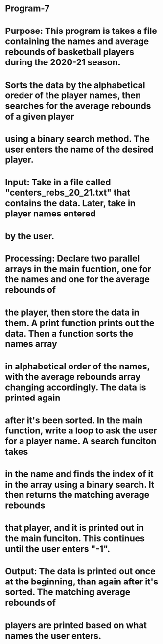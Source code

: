 # Program-7
# Purpose: This program is takes a file containing the names and average rebounds of basketball players during the 2020-21 season.
# Sorts the data by the alphabetical oreder of the player names, then searches for the average rebounds of a given player
# using a binary search method. The user enters the name of the desired player.

# Input: Take in a file called "centers_rebs_20_21.txt" that contains the data. Later, take in player names entered
# by the user.
 
# Processing: Declare two parallel arrays in the main fucntion, one for the names and one for the average rebounds of
# the player, then store the data in them. A print function prints out the data. Then a function sorts the names array
# in alphabetical order of the names, with the average rebounds array changing accordingly. The data is printed again
# after it's been sorted. In the main function, write a loop to ask the user for a player name. A search funciton takes
# in the name and finds the index of it in the array using a binary search. It then returns the matching average rebounds
# that player, and it is printed out in the main funciton. This continues until the user enters "-1".
 
# Output: The data is printed out once at the beginning, than again after it's sorted. The matching average rebounds of
# players are printed based on what names the user enters.
